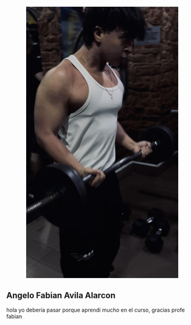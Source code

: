 <p align="center"><a href="https://laravel.com" target="_blank"><img src="unnamed.jpg" width="400" alt="Laravel Logo"></a></p>



## Angelo Fabian Avila Alarcon

hola yo deberia pasar porque aprendi mucho en el curso, gracias profe fabian